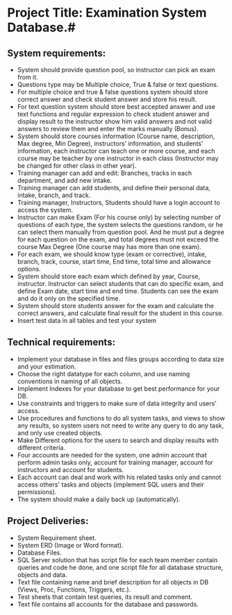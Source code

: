 # Project Title: Examination System Database.#

## System requirements:

- System should provide question pool, so instructor can pick an exam from it.
- Questions type may be Multiple choice, True & false or text questions.
- For multiple choice and true & false questions system should store correct answer and check student answer and store his result.
- For text question system should store best accepted answer and use text functions and regular expression to check student answer and display result to the instructor show him valid answers and not valid answers to review them and enter the marks manually (Bonus).
- System should store courses information (Course name, description, Max degree, Min Degree), instructors’ information, and students’ information, each instructor can teach one or more course, and each course may be teacher by one instructor in each class (Instructor may be changed for other class in other year).
- Training manager can add and edit: Branches, tracks in each department, and add new intake.
- Training manager can add students, and define their personal data, intake, branch, and track.
- Training manager, Instructors, Students should have a login account to access the system.
- Instructor can make Exam (For his course only) by selecting number of questions of each type, the system selects the questions random, or he can select them manually from question pool. And he must put a degree for each question on the exam, and total degrees must not exceed the course Max Degree (One course may has more than one exam).
- For each exam, we should know type (exam or corrective), intake, branch, track, course, start time, End time, total time and allowance options.
- System should store each exam which defined by year, Course, instructor.
Instructor can select students that can do specific exam, and define Exam date, start time and end time. Students can see the exam and do it only on the specified time.
- System should store students answer for the exam and calculate the correct answers, and calculate final result for the student in this course.
- Insert test data in all tables and test your system

## Technical requirements:
- Implement your database in files and files groups according to data size and your estimation.
- Choose the right datatype for each column, and use naming conventions in naming of all objects.
- Implement Indexes for your database to get best performance for your DB.
- Use constraints and triggers to make sure of data integrity and users' access.
- Use procedures and functions to do all system tasks, and views to show any results, so system users not need to write any query to do any task, and only use created objects.
- Make Different options for the users to search and display results with different criteria.
- Four accounts are needed for the system, one admin account that perform admin tasks only, account for training manager, account for instructors and account for students.
- Each account can deal and work with his related tasks only and cannot access others' tasks and objects (implement SQL users and their permissions).
- The system should make a daily back up (automatically).
  
## Project Deliveries:
- System Requirement sheet.
- System ERD (Image or Word format).
- Database Files.
- SQL Server solution that has script file for each team member contain queries and code he done, and one script file for all database structure, objects and data.
- Text file containing name and brief description for all objects in DB (Views, Proc, Functions, Triggers, etc.).
- Test sheets that contain test queries, its result and comment.
- Text file contains all accounts for the database and passwords.
